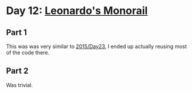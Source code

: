 # Day 12: [Leonardo's Monorail](https://adventofcode.com/2016/day/12)

## Part 1

This was was very similar to [2015/Day23](../../2015/day23/README.md), I ended up actually reusing most of the code there.

## Part 2

Was trivial.